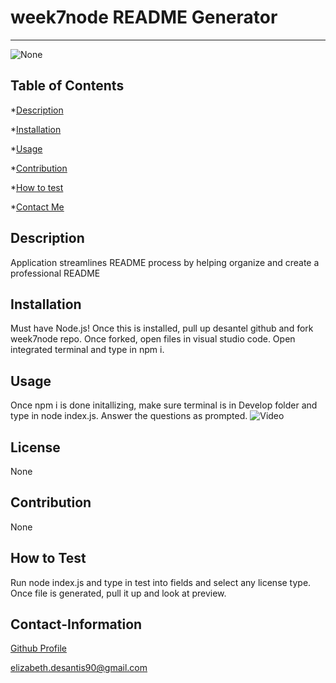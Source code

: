 # week7node README Generator
----

![None](https://img.shields.io/badge/License-None-blueviolet)

## Table of Contents

*[Description](#description)

*[Installation](#installation)

*[Usage](#usage)

*[Contribution](#contribute)

*[How to test](#test)

*[Contact Me](#Contact-Information)
  
## Description
Application streamlines README process by helping organize and create a professional README
  
## Installation
Must have Node.js! Once this is installed, pull up desantel github and fork week7node repo.  Once forked, open files in visual studio code.  Open integrated terminal and type in npm i.
  
## Usage
Once npm i is done initallizing, make sure terminal is in Develop folder and type in node index.js.  Answer the questions as prompted.
![Video](https://drive.google.com/file/d/1b1OFdeUZa7lLlbaPvhHizA15JJ64qEFo/preview)


## License
None

## Contribution
None
  
## How to Test
Run node index.js and type in test into fields and select any license type.  Once file is generated, pull it up and look at preview.
  
## Contact-Information
[Github Profile](https://github.com/desantel)

elizabeth.desantis90@gmail.com

